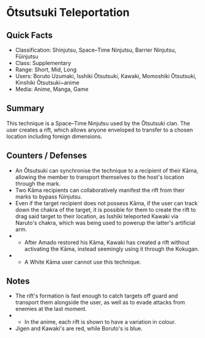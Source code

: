 # Ōtsutsuki Teleportation

## Quick Facts
- Classification: Shinjutsu, Space–Time Ninjutsu, Barrier Ninjutsu, Fūinjutsu
- Class: Supplementary
- Range: Short, Mid, Long
- Users: Boruto Uzumaki, Isshiki Ōtsutsuki, Kawaki, Momoshiki Ōtsutsuki, Kinshiki Ōtsutsuki~anime
- Media: Anime, Manga, Game

## Summary
This technique is a Space–Time Ninjutsu used by the Ōtsutsuki clan. The user creates a rift, which allows anyone enveloped to transfer to a chosen location including foreign dimensions.

## Counters / Defenses
- An Ōtsutsuki can synchronise the technique to a recipient of their Kāma, allowing the member to transport themselves to the host's location through the mark.
- Two Kāma recipients can collaboratively manifest the rift from their marks to bypass fūinjutsu.
- Even if the target recipient does not possess Kāma, if the user can track down the chakra of the target, it is possible for them to create the rift to drag said target to their location, as Isshiki teleported Kawaki via Naruto's chakra, which was being used to powerup the latter's artificial arm.
- * After Amado restored his Kāma, Kawaki has created a rift without activating the Kāma, instead seemingly using it through the Kokugan.
- * A White Kāma user cannot use this technique.

## Notes
- The rift's formation is fast enough to catch targets off guard and transport them alongside the user, as well as to evade attacks from enemies at the last moment.
- * In the anime, each rift is shown to have a variation in colour.
- Jigen and Kawaki's are red, while Boruto's is blue.
